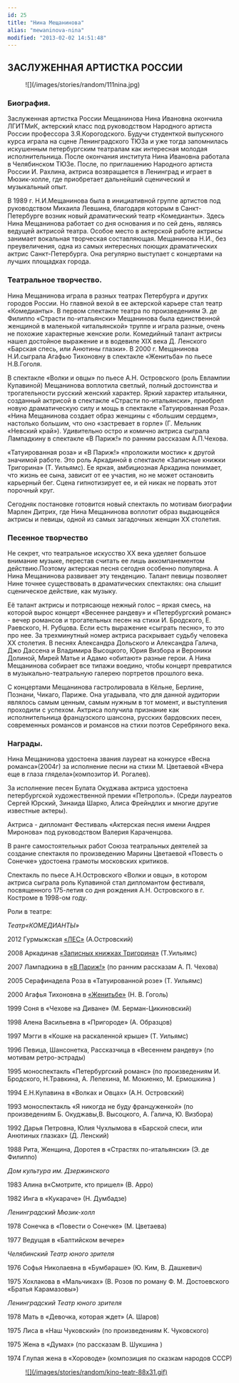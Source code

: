 ```yaml
---
id: 25
title: "Нина Мещанинова"
alias: "mewaninova-nina"
modified: "2013-02-02 14:51:48"
---
```


## ЗАСЛУЖЕННАЯ АРТИСТКА РОССИИ

<figure>
![](/images/stories/random/111nina.jpg)
</figure>

### Биография.

Заслуженная артистка России Мещанинова Нина Ивановна окончила ЛГИТМиК, актерский класс под руководством Народного артиста России профессора З.Я.Корогодского. Будучи студенткой выпускного курса играла на сцене Ленинградского ТЮЗа и уже тогда запомнилась искушенным петербургским театралам как интересная молодая исполнительница. После окончания института Нина Ивановна работала в Челябинском ТЮЗе. После, по приглашению Народного артиста России И. Рахлина, актриса возвращается в Ленинград и играет в Мюзик-холле, где приобретает дальнейший сценический и музыкальный опыт.

В 1989 г. Н.И.Мещанинова была в инициативной группе артистов под руководством Михаила Левшина, благодаря которым в Санкт-Петербурге возник новый драматический театр «Комедианты». Здесь Нина Мещанинова работает со дня основания и по сей день, являясь ведущей актрисой театра. Особое место в актерской работе актрисы занимает вокальная творческая составляющая. Мещанинова Н.И., без преувеличения, одна из самых интересных поющих драматических актрис Санкт-Петербурга. Она регулярно выступает с концертами на лучших площадках города.

### Театральное творчество.

Нина Мещанинова играла в разных театрах Петербурга и других городов России. Но главной вехой в ее актерской карьере стал театр «Комедианты». В первом спектакле театра по произведениям Э. де Филиппо «Страсти по-итальянски» Мещанинова была единственной женщиной в маленькой «итальянской» труппе и играла разные, очень не похожие характерные женские роли. Комедийный талант актрисы нашел достойное выражение и в водевиле XIX века Д. Ленского «Барская спесь, или Анютины глазки». В 2000 г. Мещанинова Н.И.сыграла Агафью Тихоновну в спектакле «Женитьба» по пьесе Н.В.Гоголя.

В спектакле «Волки и овцы» по пьесе А.Н. Островского (роль Евлампии Купавиной) Мещанинова воплотила светлый, полный достоинства и трогательности русский женский характер. Яркий характер итальянки, созданный актрисой в спектакле «Страсти по-итальянски», приобрел новую драматическую силу и мощь в спектакле «Татуированная Роза». «Нина Мещанинова создает образ женщины с «большим сердцем», настолько большим, что оно «застревает в горле» (Г. Мельник «Невский край»). Удивительно остро и комично актриса сыграла Лампадкину в спектакле «В Париж!» по ранним рассказам А.П.Чехова.

«Татуированная роза» и «В Париж!» «проложили мостик» к другой значимой работе. Это роль Аркадиной в спектакле «Записные книжки Тригорина» (Т. Уильямс). Ее яркая, амбициозная Аркадина понимает, что жизнь ее сына, зависит от ее участия, но не может остановить карьерный бег. Сцена гипнотизирует ее, и ей никак не порвать этот порочный круг.

Сегодняк постановке готовится новый спектакль по мотивам биографии Марлен Дитрих, где Нина Мещанинова воплотит образ выдающейся актрисы и певицы, одной из самых загадочных женщин ХХ столетия.

### Песенное творчество

Не секрет, что театральное искусство ХХ века уделяет большое внимание музыке, перестав считать ее лишь аккомпанементом действию.Поэтому актерская песня сегодня особенно популярна. А Нина Мещанинова развивает эту тенденцию. Талант певицы позволяет Нине точнее существовать в драматических спектаклях: она слышит сценическое действие, как музыку.

Её талант актрисы и потрясающе нежный голос – яркая смесь, на которой вырос концерт «Весеннее рандеву» и «Петербургский романс» - вечер романсов и трогательных песен на стихи И. Бродского, Е. Раевского, Н. Рубцова. Если есть выражение «сыграть песню», то это про нее. За трехминутный номер актриса раскрывает судьбу человека ХХ столетия. В песнях Александра Дольского и Александра Галича, Джо Дассена и Владимира Высоцкого, Юрия Визбора и Вероники Долиной, Мирей Матье и Адамо «обитают» разные герои. А Нина Мещанинова собирает все типажи воедино, чтобы концерт превратился в музыкально-театральную галерею портретов прошлого века.

С концертами Мещанинова гастролировала в Кёльне, Берлине, Познани, Чикаго, Париже. Она угадывала, что для данной аудитории являлось самым ценным, самым нужным в тот момент, и выступления проходили с успехом. Актриса получила признание как исполнительница французского шансона, русских бардовских песен, современных романсов и романсов на стихи поэтов Серебряного века.

### Награды.

Нина Мещанинова удостоена звания лауреат на конкурсе «Весна романса»(2004г) за исполнение песни на стихи М. Цветаевой «Вчера еще в глаза глядела»(композитор И. Рогалев).

За исполнение песен Булата Окуджава актриса удостоена петербургской художественной премии «Петрополь». (Среди лауреатов Сергей Юрский, Зинаида Шарко, Алиса Фрейндлих и многие другие известные актеры).

Актриса - дипломант Фестиваль «Актерская песня имени Андрея Миронова» под руководством Валерия Караченцова.

В ранге самостоятельных работ Союза театральных деятелей за создание спектакля по произведению Марины Цветаевой «Повесть о Сонечке» удостоена грамоты московских критиков.

Спектакль по пьесе А.Н.Островского «Волки и овцы», в котором актриса сыграла роль Купавиной стал дипломантом фестиваля, посвященного 175-летия со дня рождения А.Н. Островского в г. Костроме в 1998-ом году.

Роли в театре:

_Театр«КОМЕДИАНТЫ»_

2012 Гурмыжская [«ЛЕС»](91-les.html) (А.Островский)

2008 Аркадинав [«Записных книжках Тригорина»](72-trigorin.html) (Т.Уильямс)

2007 Лампадкина в [«В Париж!»](41-v-paris.html) (по ранним рассказам А. П. Чехова)

2005 Серафинадела Роза в «Татуированной розе» (Т. Уильямс)

2000 Агафья Тихоновна в [«Женитьбе»](69-genitba.html) (Н. В. Гоголь)

1999 Соня в «Чехове на Диване» (М. Берман-Цикиновский)

1998 Алена Васильевна в «Пригороде» (А. Образцов)

1997 Мэгги в «Кошке на раскаленной крыше» (Т. Уильямс)

1996 Певица, Шансонетка, Рассказчица в «Весеннем рандеву» (по мотивам ретро-эстрады)

1995 моноспектакль «Петербургский романс» (по произведениям И. Бродского, Н.Травкина, А. Лепехина, М. Мокиенко, М. Ермошкина )

1994 Е.Н.Купавина в «Волках и Овцах» (А.Н. Островский)

1993 моноспектакль «Я никогда не буду француженкой» (по произведениям Б. Окуджавы,В. Высоцкого, А. Галича, Ю. Визбора)

1992 Дарья Петровна, Юлия Чухлымова в «Барской спеси, или Анютиных глазках» (Д. Ленский)

1988 Рита, Женщина, Доротея в «Страстях по-итальянски» (Э. де Филиппо)

_Дом культура им. Дзержинского_

1983 Алина в«Смотрите, кто пришел» (В. Арро)

1982 Инга в «Кукараче» (Н. Думбадзе)

_Ленинградский Мюзик-холл_

1978 Сонечка в «Повести о Сонечке» (М. Цветаева)

1977 Ведущая в «Балтийском вечере»

_Челябинский Театр юного зрителя_

1976 Софья Николаевна в «Бумбараше» (Ю. Ким, В. Дашкевич)

1975 Хохлакова в «Мальчиках» (В. Розов по роману Ф. М. Достоевского «Братья Карамазовы»)

_Ленинградский Театр юного зрителя_

1978 Мать в «Девочка, которая ждет» (А. Шаров)

1975 Лиса в «Наш Чуковский» (по произведениям К. Чуковского)

1975 Жена в «Думах» (по рассказам В. Шукшина )

1974 Глупая жена в «Хороводе» (композиция по сказкам народов СССР)

<figure><a href="http://www.kino-teatr.ru/teatr/acter/w/ros/34775/bio/">
![](/images/stories/random/kino-teatr-88x31.gif)
</a></figure>